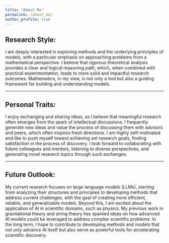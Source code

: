 ```yaml
---
title: "About Me"
permalink: /about_me/
author_profile: true 
---
```


## Research Style:
I am deeply interested in exploring methods and the underlying principles of models, with a particular emphasis on approaching problems from a mathematical perspective. I believe that rigorous theoretical analysis provides a clear and logical reasoning path, which, when combined with practical experimentation, leads to more solid and impactful research outcomes. Mathematics, in my view, is not only a tool but also a guiding framework for building and understanding models.

---

## Personal Traits:
I enjoy exchanging and sharing ideas, as I believe that meaningful research often emerges from the spark of intellectual discussions. I frequently generate new ideas and value the process of discussing them with advisors and peers, which often inspires fresh directions. I am highly self-motivated and like to push myself toward achieving set research goals, finding satisfaction in the process of discovery. I look forward to collaborating with future colleagues and mentors, listening to diverse perspectives, and generating novel research topics through such exchanges.

---

## Future Outlook:
My current research focuses on large language models (LLMs), starting from analyzing their structures and principles to developing methods that address current challenges, with the goal of creating more efficient, reliable, and generalizable models. Beyond this, I am excited about the application of AI in scientific domains, such as physics. My previous work in gravitational theory and string theory has sparked ideas on how advanced AI models could be leveraged to address complex scientific problems. In the long term, I hope to contribute to developing methods and models that not only advance AI itself but also serve as powerful tools for accelerating scientific discovery.